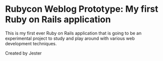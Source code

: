 # Rubycon Weblog Prototype: My first Ruby on Rails application

This is my first ever Ruby on Rails application that is going to be an experimental project 
to study and play around with various web development techniques.

Created by Jester
